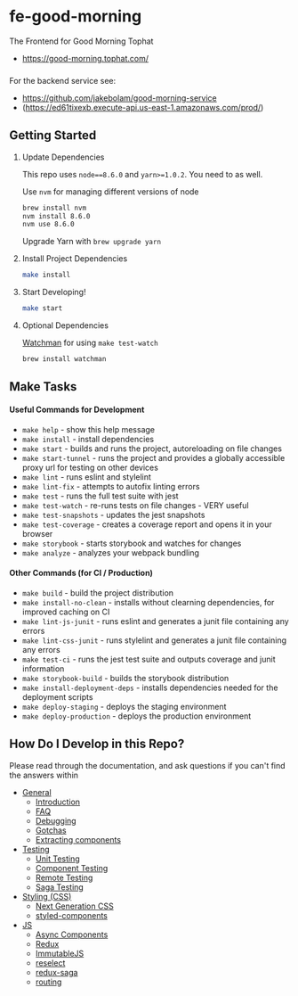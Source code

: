 # fe-good-morning
The Frontend for Good Morning Tophat
- https://good-morning.tophat.com/

###
For the backend service see:
- https://github.com/jakebolam/good-morning-service 
- (https://ed61tixexb.execute-api.us-east-1.amazonaws.com/prod/)

## Getting Started

1. Update Dependencies
    
    This repo uses `node==8.6.0` and `yarn>=1.0.2`. You need to as well.
    
    Use `nvm` for managing different versions of node
    ```bash
    brew install nvm
    nvm install 8.6.0
    nvm use 8.6.0
    ```
    
    Upgrade Yarn with `brew upgrade yarn`

1. Install Project Dependencies
    
    ```bash
    make install
    ```

1. Start Developing!

    ```bash
    make start
    ```

1. Optional Dependencies

    [Watchman](https://facebook.github.io/watchman/) for using `make test-watch`
    
    ```bash
    brew install watchman
    ```


## Make Tasks
#### Useful Commands for Development

- `make help` - show this help message
- `make install` - install dependencies
- `make start` - builds and runs the project, autoreloading on file changes
- `make start-tunnel` - runs the project and provides a globally accessible proxy url for testing on other devices
- `make lint` - runs eslint and stylelint
- `make lint-fix` - attempts to autofix linting errors
- `make test` - runs the full test suite with jest
- `make test-watch` - re-runs tests on file changes - VERY useful
- `make test-snapshots` - updates the jest snapshots
- `make test-coverage` - creates a coverage report and opens it in your browser
- `make storybook` - starts storybook and watches for changes
- `make analyze` - analyzes your webpack bundling

#### Other Commands (for CI / Production)

- `make build` - build the project distribution
- `make install-no-clean` - installs without clearning dependencies, for improved caching on CI
- `make lint-js-junit` - runs eslint and generates a junit file containing any errors
- `make lint-css-junit` - runs stylelint and generates a junit file containing any errors
- `make test-ci` - runs the jest test suite and outputs coverage and junit information
- `make storybook-build` - builds the storybook distribution
- `make install-deployment-deps` - installs dependencies needed for the deployment scripts
- `make deploy-staging` - deploys the staging environment
- `make deploy-production` - deploys the production environment

## How Do I Develop in this Repo?

Please read through the documentation, and ask questions if you can't find the answers within

- [General](docs/general)
  - [Introduction ](docs/general/introduction.md)
  - [FAQ](docs/general/faq.md)
  - [Debugging](docs/general/debugging.md)  
  - [Gotchas](docs/general/gotchas.md)
  - [Extracting components](docs/general/components.md)
- [Testing](docs/testing)
  - [Unit Testing](docs/testing/unit-testing.md)
  - [Component Testing](docs/testing/component-testing.md)
  - [Remote Testing](docs/testing/remote-testing.md)
  - [Saga Testing](docs/testing/saga-testing.md)
- [Styling (CSS)](docs/css)
  - [Next Generation CSS](docs/css/README.md#next-generation-css)
  - [styled-components](docs/css/README.md#styled-components)
- [JS](docs/js)
  - [Async Components](docs/js/async-components.md)
  - [Redux](docs/js/redux.md)
  - [ImmutableJS](docs/js/immutablejs.md)
  - [reselect](docs/js/reselect.md)
  - [redux-saga](docs/js/redux-saga.md)
  - [routing](docs/js/routing.md)
